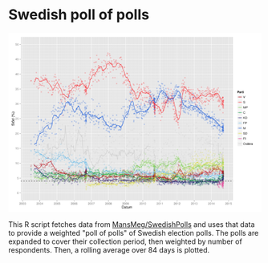 # Swedish poll of polls

![Swedish poll of polls](sample.png?raw=true)

This R script fetches data from [MansMeg/SwedishPolls][swedishpolls] and uses that data to provide a weighted "poll of polls" of Swedish election polls.
The polls are expanded to cover their collection period, then weighted by number of respondents. Then, a rolling average over 84 days is plotted.

[swedishpolls]: https://github.com/MansMeg/SwedishPolls
